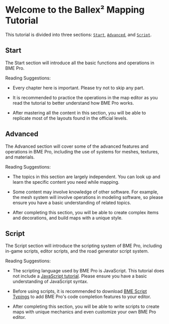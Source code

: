 # Welcome to the Ballex² Mapping Tutorial

This tutorial is divided into three sections: [`Start`](preparation), [`Advanced`](../advanced/about), and [`Script`](../script/about).

## Start

The Start section will introduce all the basic functions and operations in BME Pro.

Reading Suggestions:

- Every chapter here is important. Please try not to skip any part.

- It is recommended to practice the operations in the map editor as you read the tutorial to better understand how BME Pro works.

- After mastering all the content in this section, you will be able to replicate most of the layouts found in the official levels.

## Advanced

The Advanced section will cover some of the advanced features and operations in BME Pro, including the use of systems for meshes, textures, and materials.

Reading Suggestions:

- The topics in this section are largely independent. You can look up and learn the specific content you need while mapping.

- Some content may involve knowledge of other software. For example, the mesh system will involve operations in modeling software, so please ensure you have a basic understanding of related topics.

- After completing this section, you will be able to create complex items and decorations, and build maps with a unique style.

## Script

The Script section will introduce the scripting system of BME Pro, including in-game scripts, editor scripts, and the road generator script system.

Reading Suggestions:

- The scripting language used by BME Pro is JavaScript. This tutorial does not include a [JavaScript tutorial](https://developer.mozilla.org/en-US/docs/Web/JavaScript). Please ensure you have a basic understanding of JavaScript syntax.

- Before using scripts, it is recommended to download [BME Script Typings](https://github.com/Withered-Flower-0422/BST) to add BME Pro's code completion features to your editor.

- After completing this section, you will be able to write scripts to create maps with unique mechanics and even customize your own BME Pro editor.
